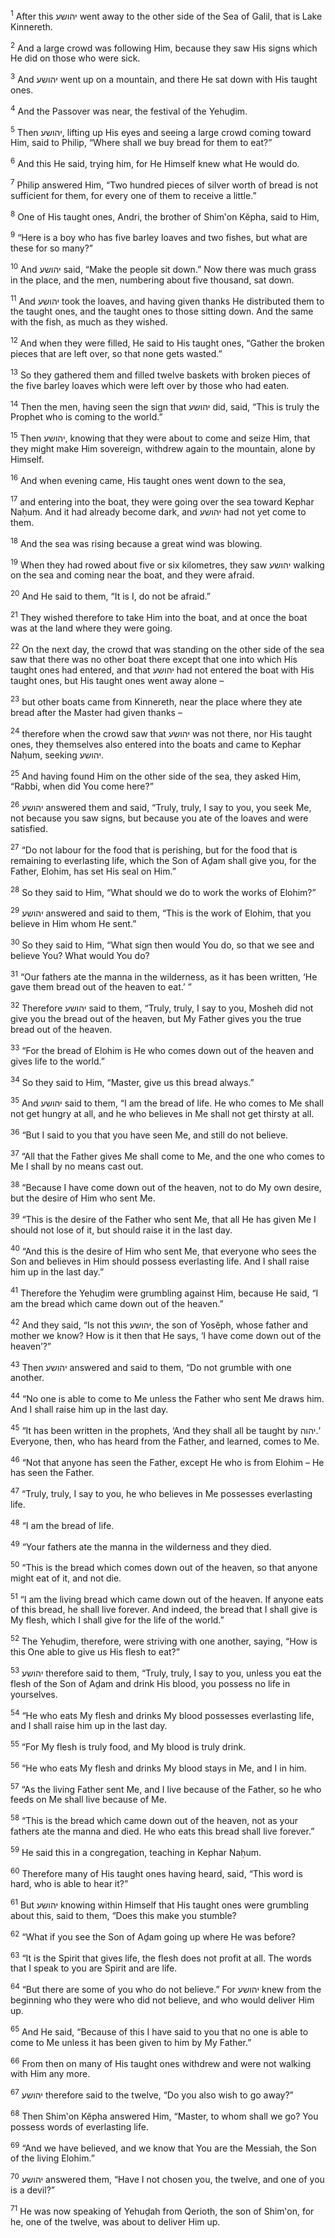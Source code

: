 <sup>1</sup> After this יהושע went away to the other side of the Sea of Galil, that is Lake Kinnereth.

<sup>2</sup> And a large crowd was following Him, because they saw His signs which He did on those who were sick.

<sup>3</sup> And יהושע went up on a mountain, and there He sat down with His taught ones.

<sup>4</sup> And the Passover was near, the festival of the Yehuḏim.

<sup>5</sup> Then יהושע, lifting up His eyes and seeing a large crowd coming toward Him, said to Philip, “Where shall we buy bread for them to eat?”

<sup>6</sup> And this He said, trying him, for He Himself knew what He would do.

<sup>7</sup> Philip answered Him, “Two hundred pieces of silver worth of bread is not sufficient for them, for every one of them to receive a little.”

<sup>8</sup> One of His taught ones, Andri, the brother of Shim‛on Kĕpha, said to Him,

<sup>9</sup> “Here is a boy who has five barley loaves and two fishes, but what are these for so many?”

<sup>10</sup> And יהושע said, “Make the people sit down.” Now there was much grass in the place, and the men, numbering about five thousand, sat down.

<sup>11</sup> And יהושע took the loaves, and having given thanks He distributed them to the taught ones, and the taught ones to those sitting down. And the same with the fish, as much as they wished.

<sup>12</sup> And when they were filled, He said to His taught ones, “Gather the broken pieces that are left over, so that none gets wasted.”

<sup>13</sup> So they gathered them and filled twelve baskets with broken pieces of the five barley loaves which were left over by those who had eaten.

<sup>14</sup> Then the men, having seen the sign that יהושע did, said, “This is truly the Prophet who is coming to the world.”

<sup>15</sup> Then יהושע, knowing that they were about to come and seize Him, that they might make Him sovereign, withdrew again to the mountain, alone by Himself.

<sup>16</sup> And when evening came, His taught ones went down to the sea,

<sup>17</sup> and entering into the boat, they were going over the sea toward Kephar Naḥum. And it had already become dark, and יהושע had not yet come to them.

<sup>18</sup> And the sea was rising because a great wind was blowing.

<sup>19</sup> When they had rowed about five or six kilometres, they saw יהושע walking on the sea and coming near the boat, and they were afraid.

<sup>20</sup> And He said to them, “It is I, do not be afraid.”

<sup>21</sup> They wished therefore to take Him into the boat, and at once the boat was at the land where they were going.

<sup>22</sup> On the next day, the crowd that was standing on the other side of the sea saw that there was no other boat there except that one into which His taught ones had entered, and that יהושע had not entered the boat with His taught ones, but His taught ones went away alone –

<sup>23</sup> but other boats came from Kinnereth, near the place where they ate bread after the Master had given thanks –

<sup>24</sup> therefore when the crowd saw that יהושע was not there, nor His taught ones, they themselves also entered into the boats and came to Kephar Naḥum, seeking יהושע.

<sup>25</sup> And having found Him on the other side of the sea, they asked Him, “Rabbi, when did You come here?”

<sup>26</sup> יהושע answered them and said, “Truly, truly, I say to you, you seek Me, not because you saw signs, but because you ate of the loaves and were satisfied.

<sup>27</sup> “Do not labour for the food that is perishing, but for the food that is remaining to everlasting life, which the Son of Aḏam shall give you, for the Father, Elohim, has set His seal on Him.”

<sup>28</sup> So they said to Him, “What should we do to work the works of Elohim?”

<sup>29</sup> יהושע answered and said to them, “This is the work of Elohim, that you believe in Him whom He sent.”

<sup>30</sup> So they said to Him, “What sign then would You do, so that we see and believe You? What would You do?

<sup>31</sup> “Our fathers ate the manna in the wilderness, as it has been written, ‘He gave them bread out of the heaven to eat.’ ”

<sup>32</sup> Therefore יהושע said to them, “Truly, truly, I say to you, Mosheh did not give you the bread out of the heaven, but My Father gives you the true bread out of the heaven.

<sup>33</sup> “For the bread of Elohim is He who comes down out of the heaven and gives life to the world.”

<sup>34</sup> So they said to Him, “Master, give us this bread always.”

<sup>35</sup> And יהושע said to them, “I am the bread of life. He who comes to Me shall not get hungry at all, and he who believes in Me shall not get thirsty at all.

<sup>36</sup> “But I said to you that you have seen Me, and still do not believe.

<sup>37</sup> “All that the Father gives Me shall come to Me, and the one who comes to Me I shall by no means cast out.

<sup>38</sup> “Because I have come down out of the heaven, not to do My own desire, but the desire of Him who sent Me.

<sup>39</sup> “This is the desire of the Father who sent Me, that all He has given Me I should not lose of it, but should raise it in the last day.

<sup>40</sup> “And this is the desire of Him who sent Me, that everyone who sees the Son and believes in Him should possess everlasting life. And I shall raise him up in the last day.”

<sup>41</sup> Therefore the Yehuḏim were grumbling against Him, because He said, “I am the bread which came down out of the heaven.”

<sup>42</sup> And they said, “Is not this יהושע, the son of Yosĕph, whose father and mother we know? How is it then that He says, ‘I have come down out of the heaven’?”

<sup>43</sup> Then יהושע answered and said to them, “Do not grumble with one another.

<sup>44</sup> “No one is able to come to Me unless the Father who sent Me draws him. And I shall raise him up in the last day.

<sup>45</sup> “It has been written in the prophets, ‘And they shall all be taught by יהוה.’ Everyone, then, who has heard from the Father, and learned, comes to Me.

<sup>46</sup> “Not that anyone has seen the Father, except He who is from Elohim – He has seen the Father.

<sup>47</sup> “Truly, truly, I say to you, he who believes in Me possesses everlasting life.

<sup>48</sup> “I am the bread of life.

<sup>49</sup> “Your fathers ate the manna in the wilderness and they died.

<sup>50</sup> “This is the bread which comes down out of the heaven, so that anyone might eat of it, and not die.

<sup>51</sup> “I am the living bread which came down out of the heaven. If anyone eats of this bread, he shall live forever. And indeed, the bread that I shall give is My flesh, which I shall give for the life of the world.”

<sup>52</sup> The Yehuḏim, therefore, were striving with one another, saying, “How is this One able to give us His flesh to eat?”

<sup>53</sup> יהושע therefore said to them, “Truly, truly, I say to you, unless you eat the flesh of the Son of Aḏam and drink His blood, you possess no life in yourselves.

<sup>54</sup> “He who eats My flesh and drinks My blood possesses everlasting life, and I shall raise him up in the last day.

<sup>55</sup> “For My flesh is truly food, and My blood is truly drink.

<sup>56</sup> “He who eats My flesh and drinks My blood stays in Me, and I in him.

<sup>57</sup> “As the living Father sent Me, and I live because of the Father, so he who feeds on Me shall live because of Me.

<sup>58</sup> “This is the bread which came down out of the heaven, not as your fathers ate the manna and died. He who eats this bread shall live forever.”

<sup>59</sup> He said this in a congregation, teaching in Kephar Naḥum.

<sup>60</sup> Therefore many of His taught ones having heard, said, “This word is hard, who is able to hear it?”

<sup>61</sup> But יהושע knowing within Himself that His taught ones were grumbling about this, said to them, “Does this make you stumble?

<sup>62</sup> “What if you see the Son of Aḏam going up where He was before?

<sup>63</sup> “It is the Spirit that gives life, the flesh does not profit at all. The words that I speak to you are Spirit and are life.

<sup>64</sup> “But there are some of you who do not believe.” For יהושע knew from the beginning who they were who did not believe, and who would deliver Him up.

<sup>65</sup> And He said, “Because of this I have said to you that no one is able to come to Me unless it has been given to him by My Father.”

<sup>66</sup> From then on many of His taught ones withdrew and were not walking with Him any more.

<sup>67</sup> יהושע therefore said to the twelve, “Do you also wish to go away?”

<sup>68</sup> Then Shim‛on Kĕpha answered Him, “Master, to whom shall we go? You possess words of everlasting life.

<sup>69</sup> “And we have believed, and we know that You are the Messiah, the Son of the living Elohim.”

<sup>70</sup> יהושע answered them, “Have I not chosen you, the twelve, and one of you is a devil?”

<sup>71</sup> He was now speaking of Yehuḏah from Qerioth, the son of Shim‛on, for he, one of the twelve, was about to deliver Him up.

